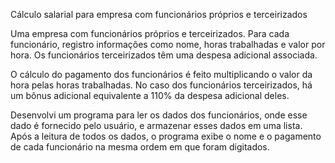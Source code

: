 Cálculo salarial para empresa com funcionários próprios e terceirizados

Uma empresa com funcionários próprios e terceirizados. Para cada funcionário, registro informações como nome, horas trabalhadas e valor por hora. Os funcionários terceirizados têm uma despesa adicional associada.

O cálculo do pagamento dos funcionários é feito multiplicando o valor da hora pelas horas trabalhadas. No caso dos funcionários terceirizados, há um bônus adicional equivalente a 110% da despesa adicional deles.

Desenvolvi um programa para ler os dados dos funcionários, onde esse dado é fornecido pelo usuário, e armazenar esses dados em uma lista. Após a leitura de todos os dados, o programa exibe o nome e o pagamento de cada funcionário na mesma ordem em que foram digitados.
